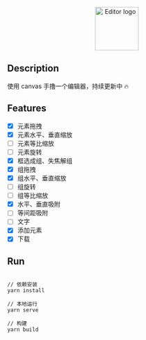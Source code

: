 <p align="center"><img width="100" src="https://st0.dancf.com/static/02/202301130825-f513.png" alt="Editor logo"></p>

## Description

使用 canvas 手撸一个编辑器，持续更新中 🔥

## Features

-   [x] 元素拖拽
-   [x] 元素水平、垂直缩放
-   [ ] 元素等比缩放
-   [ ] 元素旋转
-   [x] 框选成组、失焦解组
-   [x] 组拖拽
-   [x] 组水平、垂直缩放
-   [ ] 组旋转
-   [ ] 组等比缩放
-   [x] 水平、垂直吸附
-   [ ] 等间距吸附
-   [ ] 文字
-   [x] 添加元素
-   [x] 下载

## Run

```shell

// 依赖安装
yarn install

// 本地运行
yarn serve

// 构建
yarn build
```
